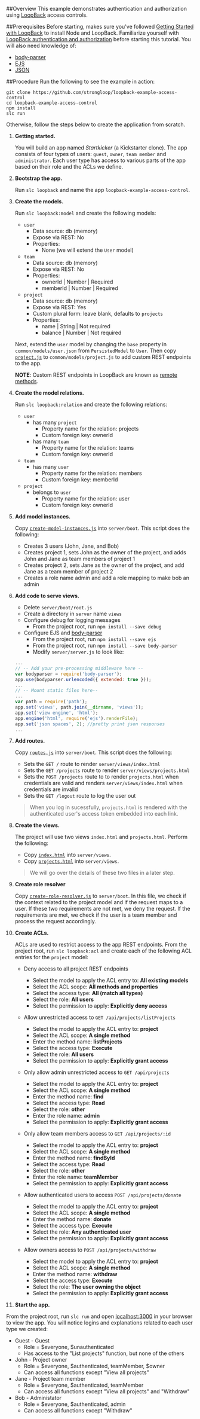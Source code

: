 ##Overview
This example demonstrates authentication and authorization using [LoopBack](http://loopback.io) access controls.

##Prerequisites
Before starting, makes sure you've followed [Getting Started with LoopBack](http://docs.strongloop.com/display/LB/Getting+started+with+LoopBack) to install Node and LoopBack. Familiarize yourself with [LoopBack authentication and authorization](http://docs.strongloop.com/display/LB/Authentication+and+authorization) before starting this tutorial. You will also need knowledge of:

- [body-parser](https://github.com/visionmedia/ejs)
- [EJS](https://github.com/expressjs/body-parser)
- [JSON](http://json.org/)

##Procedure
Run the following to see the example in action:
```
git clone https://github.com/strongloop/loopback-example-access-control
cd loopback-example-access-control
npm install
slc run
```

Otherwise, follow the steps below to create the application from scratch.

1. **Getting started.**

    You will build an app named *Startkicker* (a Kickstarter clone). The
    app consists of four types of users: `guest`, `owner`, `team member` and
    `administrator`. Each user type has access to various parts of the app
    based on their role and the ACLs we define.

2. **Bootstrap the app.**

    Run `slc loopback` and name the app `loopback-example-access-control`.

3. **Create the models.**

    Run `slc loopback:model` and create the following models:

    - `user`
      - Data source: db (memory)
      - Expose via REST: No
      - Properties:
        - None (we will extend the `User` model)
    - `team`
      - Data source: db (memory)
      - Expose via REST: No
      - Properties:
        - ownerId | Number | Required
        - memberId | Number | Required
    - `project`
      - Data source: db (memory)
      - Expose via REST: Yes
      - Custom plural form: leave blank, defaults to `projects`
      - Properties:
        - name | String | Not required
        - balance | Number | Not required

    Next, extend the `user` model by changing the `base` property in
    `common/models/user.json` from `PersistedModel` to `User`. Then copy
    [`project.js`](/common/models/project.js) to `common/models/project.js` to
    add custom REST endpoints to the app.

    **NOTE**: Custom REST endpoints in LoopBack are known as [remote methods](http://docs.strongloop.com/display/LB/Defining+remote+methods).

4. **Create the model relations.**

    Run `slc loopback:relation` and create the following relations:

    - `user`
      - has many `project`
        - Property name for the relation: projects
        - Custom foreign key: ownerId
      - has many `team`
        - Property name for the relation: teams
        - Custom foreign key: ownerId
    - `team`
      - has many `user`
        - Property name for the relation: members
        - Custom foreign key: memberId
    - `project`
      - belongs to `user`
        - Property name for the relation: user
        - Custom foreign key: ownerId

5. **Add model instances.**

    Copy [`create-model-instances.js`](/server/boot/create-model-instances.js)
    into `server/boot`. This script does the following:

    - Creates 3 users (John, Jane, and Bob)
    - Creates project 1, sets John as the owner of the project, and adds John and
      Jane as team members of project 1
    - Creates project 2, sets Jane as the owner of the project, and add Jane as a
      team member of project 2
    - Creates a role name admin and add a role mapping to make bob an admin

6. **Add code to serve views.**

    - Delete `server/boot/root.js`
    - Create a directory in `server` name `views`
    - Configure debug for logging messages
      - From the project root, run `npm install --save debug`
    - Configure EJS and [body-parser](https://github.com/expressjs/body-parser)
      - From the project root, run `npm install --save ejs`
      - From the project root, run `npm install --save body-parser`
      - Modify `server/server.js` to look like:

    ```js
    ...
    // -- Add your pre-processing middleware here --
    var bodyparser = require('body-parser');
    app.use(bodyparser.urlencoded({ extended: true }));
    ...
    // -- Mount static files here--
    ...
    var path = require('path');
    app.set('views', path.join(__dirname, 'views'));
    app.set('view engine', 'html');
    app.engine('html', require('ejs').renderFile);
    app.set('json spaces', 2); //pretty print json responses
    ...
    ```

7. **Add routes.**

    Copy [`routes.js`](/server/boot/routes.js) into `server/boot`. This script
    does the following:

    - Sets the `GET /` route to render `server/views/index.html`
    - Sets the `GET /projects` route to render `server/views/projects.html`
    - Sets the `POST /projects` route to to render `projects.html` when
      credentials are valid and renders `server/views/index.html` when
      credentials are invalid
    - Sets the `GET /logout` route to log the user out

    >When you log in sucessfully, `projects.html` is rendered with the
    >authenticated user's access token embedded into each link.

8. **Create the views.**

    The project will use two views `index.html` and `projects.html`. Perform the
    following:

    - Copy [`index.html`](/server/views/index.html) into `server/views`.
    - Copy [`projects.html`](/server/views/projects.html) into `server/views`.

    >We will go over the details of these two files in a later step.

9. **Create role resolver**

    Copy [`create-role-resolver.js`](/server/boot/create-role-resolver.js) to
    `server/boot`. In this file, we check if the context related to the project
    model and if the request maps to a user. If these two requirements are not
    met, we deny the request. If the requirements are met, we check if the user
    is a team member and process the request accordingly.

10. **Create ACLs.**

    ACLs are used to restrict access to the app REST endpoints. From the project
    root, run `slc loopback:acl` and create each of the following ACL entries
    for the `project` model:

    - Deny access to all project REST endpoints
      - Select the model to apply the ACL entry to: **All existing models**
      - Select the ACL scope: **All methods and properties**
      - Select the access type: **All (match all types)**
      - Select the role: **All users**
      - Select the permission to apply: **Explicitly deny access**

    - Allow unrestricted access to `GET /api/projects/listProjects`
      - Select the model to apply the ACL entry to: **project**
      - Select the ACL scope: **A single method**
      - Enter the method name: **listProjects**
      - Select the access type: **Execute**
      - Select the role: **All users**
      - Select the permission to apply: **Explicitly grant access**

    - Only allow admin unrestricted access to `GET /api/projects`
      - Select the model to apply the ACL entry to: **project**
      - Select the ACL scope: **A single method**
      - Enter the method name: **find**
      - Select the access type: **Read**
      - Select the role: **other**
      - Enter the role name: **admin**
      - Select the permission to apply: **Explicitly grant access**

    - Only allow team members access to `GET /api/projects/:id`
      - Select the model to apply the ACL entry to: **project**
      - Select the ACL scope: **A single method**
      - Enter the method name: **findById**
      - Select the access type: **Read**
      - Select the role: **other**
      - Enter the role name: **teamMember**
      - Select the permission to apply: **Explicitly grant access**

    - Allow authenticated users to access `POST /api/projects/donate`
      - Select the model to apply the ACL entry to: **project**
      - Select the ACL scope: **A single method**
      - Enter the method name: **donate**
      - Select the access type: **Execute**
      - Select the role: **Any authenticated user**
      - Select the permission to apply: **Explicitly grant access**

    - Allow owners access to `POST /api/projects/withdraw`
      - Select the model to apply the ACL entry to: **project**
      - Select the ACL scope: **A single method**
      - Enter the method name: **withdraw**
      - Select the access type: **Execute**
      - Select the role: **The user owning the object**
      - Select the permission to apply: **Explicitly grant access**

11. **Start the app.**

  From the project root, run `slc run` and open [localhost:3000](http://localhost:3000)
  in your browser to view the app. You will notice logins and explanations
  related to each user type we created:

  - Guest - Guest
    - Role = $everyone, $unauthenticated
    - Has access to the "List projects" function, but none of the others
  - John - Project owner
    - Role = $everyone, $authenticated, teamMember, $owner
    - Can access all functions except "View all projects"
  - Jane - Project team member
    - Role = $everyone, $authenticated, teamMember
    - Can access all functions except "View all projects" and "Withdraw"
  - Bob - Administator
    - Role = $everyone, $authenticated, admin
    - Can access all functions except "Withdraw"
